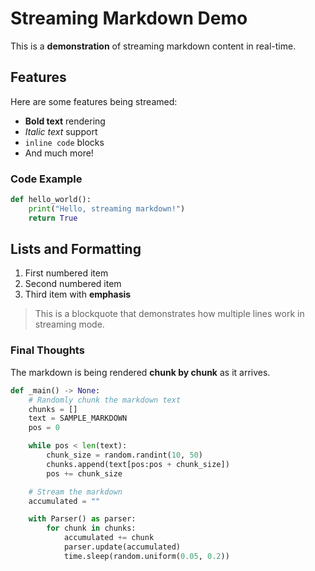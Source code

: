 # Streaming Markdown Demo

This is a **demonstration** of streaming markdown content in real-time.

## Features

Here are some features being streamed:

- **Bold text** rendering
- *Italic text* support
- `inline code` blocks
- And much more!

### Code Example

```python
def hello_world():
    print("Hello, streaming markdown!")
    return True
```

## Lists and Formatting

1. First numbered item
2. Second numbered item
3. Third item with **emphasis**

> This is a blockquote that demonstrates
> how multiple lines work in streaming mode.

### Final Thoughts

The markdown is being rendered **chunk by chunk** as it arrives.

```python
def _main() -> None:
    # Randomly chunk the markdown text
    chunks = []
    text = SAMPLE_MARKDOWN
    pos = 0

    while pos < len(text):
        chunk_size = random.randint(10, 50)
        chunks.append(text[pos:pos + chunk_size])
        pos += chunk_size

    # Stream the markdown
    accumulated = ""

    with Parser() as parser:
        for chunk in chunks:
            accumulated += chunk
            parser.update(accumulated)
            time.sleep(random.uniform(0.05, 0.2))
```

